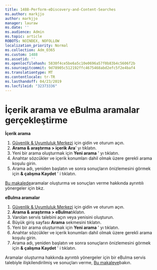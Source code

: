```yaml
---
title: 1488-Perform-eDiscovery-and-Content-Searches
ms.author: markjjo
author: markjjo
manager: lauraw
ms.date: ''
ms.audience: Admin
ms.topic: article
ROBOTS: NOINDEX, NOFOLLOW
localization_priority: Normal
ms.collection: Adm_O365
ms.custom: 1488
ms.assetid: ''
ms.openlocfilehash: 5830f4ce5be6a5c10e0696a57f0b83b4c5606f2b
ms.sourcegitcommit: 9d78905c512192ffc4675468abd2efc5f2e4baf4
ms.translationtype: MT
ms.contentlocale: tr-TR
ms.lasthandoff: 04/23/2019
ms.locfileid: "32373336"
---
```

# <a name="how-to-perform-content-searches-and-ediscovery-searches"></a>İçerik arama ve eBulma aramalar gerçekleştirme

**İçerik arama**

1. [Güvenlik & Uyumluluk Merkezi](https://protection.office.com) için gidin ve oturum açın.
2. **Arama & araştırma > içerik Ara**' yı tıklatın.
3. Yeni bir arama oluşturmak için **Yeni arama** ' yı tıklatın.
4. Anahtar sözcükler ve içerik konumları dahil olmak üzere gerekli arama koşulu girin.  
5. Arama adı, yeniden başlatın ve sonra sonuçların önizlemesini görmek için **& çalışma Kaydet** ' i tıklatın. 
 
[Bu makalede](https://docs.microsoft.com/office365/securitycompliance/content-search)aramalar oluşturma ve sonuçları verme hakkında ayrıntılı yönergeler için bkz.

**eBulma aramalar**

1. [Güvenlik & Uyumluluk Merkezi](https://protection.office.com) için gidin ve oturum açın.
2. **Arama & araştırma > eBulma**tıklatın.
3. Varolan servis talebini açın veya yenisini oluşturun.
4. Büyük giriş sayfası **Arama** sekmesini tıklatın.  
5. Yeni bir arama oluşturmak için **Yeni arama** ' yı tıklatın.
6. Anahtar sözcükler ve içerik konumları dahil olmak üzere gerekli arama koşulu girin.  
7. Arama adı, yeniden başlatın ve sonra sonuçların önizlemesini görmek için **& çalışma Kaydet** ' i tıklatın.

Aramalar oluşturma hakkında ayrıntılı yönergeler için bir eBulma servis talebiyle ilişkilendirilmiş ve sonuçları verme, [Bu makaleye](https://docs.microsoft.com/office365/securitycompliance/ediscovery-cases)bakın.